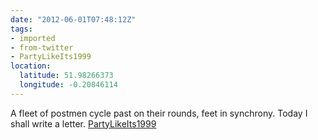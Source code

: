 ```yaml
---
date: "2012-06-01T07:48:12Z"
tags:
- imported
- from-twitter
- PartyLikeIts1999
location:
  latitude: 51.98266373
  longitude: -0.20846114
---
```

A fleet of postmen cycle past on their rounds, feet in synchrony. Today I shall write a letter. [PartyLikeIts1999](/tags/partylikeits1999)
